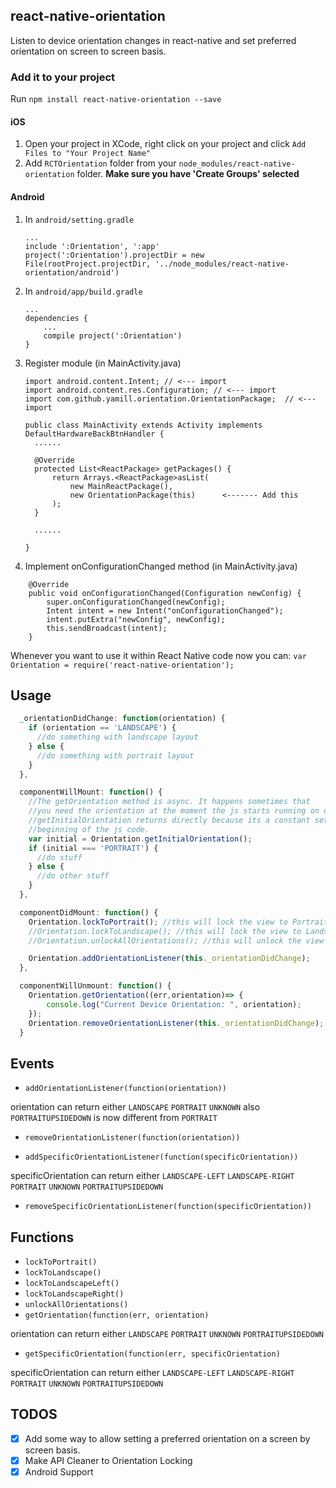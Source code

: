 ## react-native-orientation
Listen to device orientation changes in react-native and set preferred orientation on screen to screen basis.

### Add it to your project

Run `npm install react-native-orientation --save`


#### iOS

1. Open your project in XCode, right click on your project and click `Add Files to "Your Project Name"`
2. Add `RCTOrientation` folder from your `node_modules/react-native-orientation` folder. <b>Make sure you have 'Create Groups' selected</b>

#### Android

1. In `android/setting.gradle`

    ```
    ...
    include ':Orientation', ':app'
    project(':Orientation').projectDir = new File(rootProject.projectDir, '../node_modules/react-native-orientation/android')
    ```

2. In `android/app/build.gradle`

    ```
    ...
    dependencies {
        ...
        compile project(':Orientation')
    }
    ```

3. Register module (in MainActivity.java)

    ```
    import android.content.Intent; // <--- import
    import android.content.res.Configuration; // <--- import
    import com.github.yamill.orientation.OrientationPackage;  // <--- import

    public class MainActivity extends Activity implements DefaultHardwareBackBtnHandler {
      ......

      @Override
      protected List<ReactPackage> getPackages() {
          return Arrays.<ReactPackage>asList(
              new MainReactPackage(),
              new OrientationPackage(this)      <------- Add this
          );
      }

      ......

    }
    ```

4. Implement onConfigurationChanged method (in MainActivity.java)

```
    @Override
    public void onConfigurationChanged(Configuration newConfig) {
        super.onConfigurationChanged(newConfig);
        Intent intent = new Intent("onConfigurationChanged");
        intent.putExtra("newConfig", newConfig);
        this.sendBroadcast(intent);
    }
```

Whenever you want to use it within React Native code now you can:
`var Orientation = require('react-native-orientation');`


## Usage

```javascript
  _orientationDidChange: function(orientation) {
    if (orientation == 'LANDSCAPE') {
      //do something with landscape layout
    } else {
      //do something with portrait layout
    }
  },

  componentWillMount: function() {
    //The getOrientation method is async. It happens sometimes that
    //you need the orientation at the moment the js starts running on device.
    //getInitialOrientation returns directly because its a constant set at the
    //beginning of the js code.
    var initial = Orientation.getInitialOrientation();
    if (initial === 'PORTRAIT') {
      //do stuff
    } else {
      //do other stuff
    }
  },

  componentDidMount: function() {
    Orientation.lockToPortrait(); //this will lock the view to Portrait
    //Orientation.lockToLandscape(); //this will lock the view to Landscape
    //Orientation.unlockAllOrientations(); //this will unlock the view to all Orientations

    Orientation.addOrientationListener(this._orientationDidChange);
  },

  componentWillUnmount: function() {
	Orientation.getOrientation((err,orientation)=> {
		console.log("Current Device Orientation: ", orientation);
	});
    Orientation.removeOrientationListener(this._orientationDidChange);
  }
```

## Events

- `addOrientationListener(function(orientation))`

orientation can return either `LANDSCAPE` `PORTRAIT` `UNKNOWN`
also `PORTRAITUPSIDEDOWN` is now different from `PORTRAIT`

- `removeOrientationListener(function(orientation))`

- `addSpecificOrientationListener(function(specificOrientation))`

specificOrientation can return either `LANDSCAPE-LEFT` `LANDSCAPE-RIGHT` `PORTRAIT` `UNKNOWN` `PORTRAITUPSIDEDOWN`

- `removeSpecificOrientationListener(function(specificOrientation))`

## Functions

- `lockToPortrait()`
- `lockToLandscape()`
- `lockToLandscapeLeft()`
- `lockToLandscapeRight()`
- `unlockAllOrientations()`
- `getOrientation(function(err, orientation)`

orientation can return either `LANDSCAPE` `PORTRAIT` `UNKNOWN` `PORTRAITUPSIDEDOWN`

- `getSpecificOrientation(function(err, specificOrientation)`

specificOrientation can return either `LANDSCAPE-LEFT` `LANDSCAPE-RIGHT` `PORTRAIT` `UNKNOWN` `PORTRAITUPSIDEDOWN`

## TODOS

- [x] Add some way to allow setting a preferred orientation on a screen by screen basis.
- [x] Make API Cleaner to Orientation Locking
- [x] Android Support
